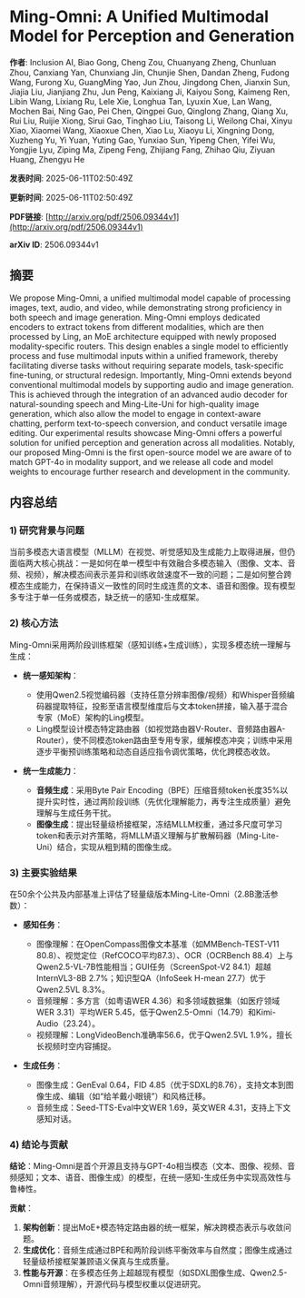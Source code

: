 # Ming-Omni: A Unified Multimodal Model for Perception and Generation

**作者**: Inclusion AI, Biao Gong, Cheng Zou, Chuanyang Zheng, Chunluan Zhou, Canxiang Yan, Chunxiang Jin, Chunjie Shen, Dandan Zheng, Fudong Wang, Furong Xu, GuangMing Yao, Jun Zhou, Jingdong Chen, Jianxin Sun, Jiajia Liu, Jianjiang Zhu, Jun Peng, Kaixiang Ji, Kaiyou Song, Kaimeng Ren, Libin Wang, Lixiang Ru, Lele Xie, Longhua Tan, Lyuxin Xue, Lan Wang, Mochen Bai, Ning Gao, Pei Chen, Qingpei Guo, Qinglong Zhang, Qiang Xu, Rui Liu, Ruijie Xiong, Sirui Gao, Tinghao Liu, Taisong Li, Weilong Chai, Xinyu Xiao, Xiaomei Wang, Xiaoxue Chen, Xiao Lu, Xiaoyu Li, Xingning Dong, Xuzheng Yu, Yi Yuan, Yuting Gao, Yunxiao Sun, Yipeng Chen, Yifei Wu, Yongjie Lyu, Ziping Ma, Zipeng Feng, Zhijiang Fang, Zhihao Qiu, Ziyuan Huang, Zhengyu He

**发表时间**: 2025-06-11T02:50:49Z

**更新时间**: 2025-06-11T02:50:49Z

**PDF链接**: [http://arxiv.org/pdf/2506.09344v1](http://arxiv.org/pdf/2506.09344v1)

**arXiv ID**: 2506.09344v1

## 摘要

We propose Ming-Omni, a unified multimodal model capable of processing
images, text, audio, and video, while demonstrating strong proficiency in both
speech and image generation. Ming-Omni employs dedicated encoders to extract
tokens from different modalities, which are then processed by Ling, an MoE
architecture equipped with newly proposed modality-specific routers. This
design enables a single model to efficiently process and fuse multimodal inputs
within a unified framework, thereby facilitating diverse tasks without
requiring separate models, task-specific fine-tuning, or structural redesign.
Importantly, Ming-Omni extends beyond conventional multimodal models by
supporting audio and image generation. This is achieved through the integration
of an advanced audio decoder for natural-sounding speech and Ming-Lite-Uni for
high-quality image generation, which also allow the model to engage in
context-aware chatting, perform text-to-speech conversion, and conduct
versatile image editing. Our experimental results showcase Ming-Omni offers a
powerful solution for unified perception and generation across all modalities.
Notably, our proposed Ming-Omni is the first open-source model we are aware of
to match GPT-4o in modality support, and we release all code and model weights
to encourage further research and development in the community.

## 内容总结

### 1) 研究背景与问题  
当前多模态大语言模型（MLLM）在视觉、听觉感知及生成能力上取得进展，但仍面临两大核心挑战：一是如何在单一模型中有效融合多模态输入（图像、文本、音频、视频），解决模态间表示差异和训练收敛速度不一致的问题；二是如何整合跨模态生成能力，在保持语义一致性的同时生成连贯的文本、语音和图像。现有模型多专注于单一任务或模态，缺乏统一的感知-生成框架。


### 2) 核心方法  
Ming-Omni采用两阶段训练框架（感知训练+生成训练），实现多模态统一理解与生成：  

- **统一感知架构**：  
  - 使用Qwen2.5视觉编码器（支持任意分辨率图像/视频）和Whisper音频编码器提取特征，投影至语言模型维度后与文本token拼接，输入基于混合专家（MoE）架构的Ling模型。  
  - Ling模型设计模态特定路由器（如视觉路由器V-Router、音频路由器A-Router），使不同模态token路由至专用专家，缓解模态冲突；训练中采用逐步平衡预训练策略和动态自适应指令调优策略，优化跨模态收敛。  

- **统一生成能力**：  
  - **音频生成**：采用Byte Pair Encoding（BPE）压缩音频token长度35%以提升实时性，通过两阶段训练（先优化理解能力，再专注生成质量）避免理解与生成任务干扰。  
  - **图像生成**：提出轻量级桥接框架，冻结MLLM权重，通过多尺度可学习token和表示对齐策略，将MLLM语义理解与扩散解码器（Ming-Lite-Uni）结合，实现从粗到精的图像生成。  


### 3) 主要实验结果  
在50余个公共及内部基准上评估了轻量级版本Ming-Lite-Omni（2.8B激活参数）：  

- **感知任务**：  
  - 图像理解：在OpenCompass图像文本基准（如MMBench-TEST-V11 80.8）、视觉定位（RefCOCO平均87.3）、OCR（OCRBench 88.4）上与Qwen2.5-VL-7B性能相当；GUI任务（ScreenSpot-V2 84.1）超越InternVL3-8B 2.7%；知识型QA（InfoSeek H-mean 27.7）优于Qwen2.5VL 8.3%。  
  - 音频理解：多方言（如粤语WER 4.36）和多领域数据集（如医疗领域WER 3.31）平均WER 5.45，低于Qwen2.5-Omni（14.79）和Kimi-Audio（23.24）。  
  - 视频理解：LongVideoBench准确率56.6，优于Qwen2.5VL 1.9%，擅长长视频时空内容捕捉。  

- **生成任务**：  
  - 图像生成：GenEval 0.64，FID 4.85（优于SDXL的8.76），支持文本到图像生成、编辑（如“给羊戴小眼镜”）和风格迁移。  
  - 音频生成：Seed-TTS-Eval中文WER 1.69，英文WER 4.31，支持上下文感知对话。  


### 4) 结论与贡献  
**结论**：Ming-Omni是首个开源且支持与GPT-4o相当模态（文本、图像、视频、音频感知；文本、语音、图像生成）的模型，在统一感知-生成任务中实现高效性与鲁棒性。  

**贡献**：  
1. **架构创新**：提出MoE+模态特定路由器的统一框架，解决跨模态表示与收敛问题。  
2. **生成优化**：音频生成通过BPE和两阶段训练平衡效率与自然度；图像生成通过轻量级桥接框架兼顾语义保真与生成质量。  
3. **性能与开源**：在多模态任务上超越现有模型（如SDXL图像生成、Qwen2.5-Omni音频理解），开源代码与模型权重以促进研究。

